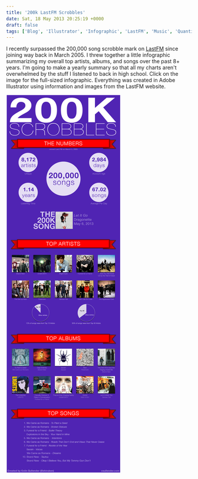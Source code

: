 ```yaml
---
title: '200k LastFM Scrobbles'
date: Sat, 18 May 2013 20:25:19 +0000
draft: false
tags: ['Blog', 'Illustrator', 'Infographic', 'LastFM', 'Music', 'Quantified Self']
---
```


I recently surpassed the 200,000 song scrobble mark on [LastFM](http://www.last.fm/user/shiruken) since joining way back in March 2005. I threw together a little infographic summarizing my overall top artists, albums, and songs over the past 8+ years. I'm going to make a yearly summary so that all my charts aren't overwhelmed by the stuff I listened to back in high school. Click on the image for the full-sized infographic. Everything was created in Adobe Illustrator using information and images from the LastFM website.

![200k Scrobble Infographic](Infographic.png)